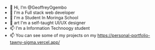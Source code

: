 - 👋 Hi, I’m @GeoffreyOgembo
- 👀  I'm a Full stack web developer
- 🌱  I'm a Student In Moringa School
- 💞️ art I'm a self-taught UI/UX designer
- 📫 I'm a Information Technoogy student
- 📫 You can see some of my projects on my https://personal-portfolio-tawny-sigma.vercel.app/









